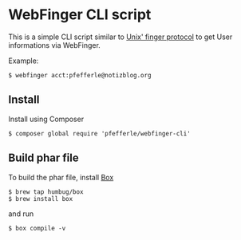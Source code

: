 # WebFinger CLI script

This is a simple CLI script similar to [Unix' finger protocol](https://en.wikipedia.org/wiki/Finger_protocol) to get User informations via WebFinger.

Example:

`$ webfinger acct:pfefferle@notizblog.org`

## Install

Install using Composer

`$ composer global require 'pfefferle/webfinger-cli'`

## Build phar file

To build the phar file, install [Box](https://github.com/box-project/box)

```terminal
$ brew tap humbug/box
$ brew install box
```

and run

`$ box compile -v`
